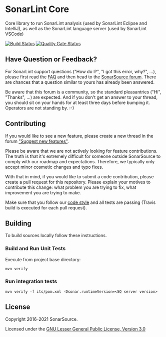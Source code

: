 SonarLint Core
==============
Core library to run SonarLint analysis (used by SonarLint Eclipse and IntelliJ), as well as the SonarLint language server (used by SonarLint VSCode)

[![Build Status](https://dev.azure.com/sonarsource/DotNetTeam%20Project/_apis/build/status/sonarlint/SonarSource.sonarlint-core?branchName=master)](https://dev.azure.com/sonarsource/DotNetTeam%20Project/_build/latest?definitionId=59&branchName=master)
[![Quality Gate Status](https://next.sonarqube.com/sonarqube/api/project_badges/measure?project=org.sonarsource.sonarlint.core%3Asonarlint-core-parent&metric=alert_status)](https://next.sonarqube.com/sonarqube/dashboard?id=org.sonarsource.sonarlint.core%3Asonarlint-core-parent)

Have Question or Feedback?
--------------------------

For SonarLint support questions ("How do I?", "I got this error, why?", ...), please first read the [FAQ](https://community.sonarsource.com/t/frequently-asked-questions/7204) and then head to the [SonarSource forum](https://community.sonarsource.com/c/help/sl). There are chances that a question similar to yours has already been answered. 

Be aware that this forum is a community, so the standard pleasantries ("Hi", "Thanks", ...) are expected. And if you don't get an answer to your thread, you should sit on your hands for at least three days before bumping it. Operators are not standing by. :-)


Contributing
------------

If you would like to see a new feature, please create a new thread in the forum ["Suggest new features"](https://community.sonarsource.com/c/suggestions/features).

Please be aware that we are not actively looking for feature contributions. The truth is that it's extremely difficult for someone outside SonarSource to comply with our roadmap and expectations. Therefore, we typically only accept minor cosmetic changes and typo fixes.

With that in mind, if you would like to submit a code contribution, please create a pull request for this repository. Please explain your motives to contribute this change: what problem you are trying to fix, what improvement you are trying to make.

Make sure that you follow our [code style](https://github.com/SonarSource/sonar-developer-toolset#code-style) and all tests are passing (Travis build is executed for each pull request).

Building
--------

To build sources locally follow these instructions.

### Build and Run Unit Tests

Execute from project base directory:

    mvn verify

### Run integration tests

    mvn verify -f its/pom.xml -Dsonar.runtimeVersion=<SQ server version>

License
-------

Copyright 2016-2021 SonarSource.

Licensed under the [GNU Lesser General Public License, Version 3.0](http://www.gnu.org/licenses/lgpl.txt)
